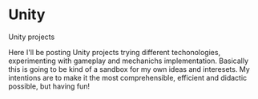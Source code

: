 # Unity
Unity projects

Here I'll be posting Unity projects trying different techonologies, experimenting with gameplay and mechanichs implementation. 
Basically this is going to be kind of a sandbox for my own ideas and interesets.
My intentions are to make it the most comprehensible, efficient and didactic possible, but having fun!
